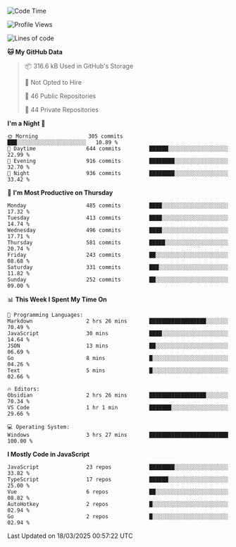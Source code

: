 <!--START_SECTION:waka-->
![Code Time](http://img.shields.io/badge/Code%20Time-932%20hrs%2032%20mins-blue)

![Profile Views](http://img.shields.io/badge/Profile%20Views-13-blue)

![Lines of code](https://img.shields.io/badge/From%20Hello%20World%20I%27ve%20Written-1.1%20million%20lines%20of%20code-blue)

**🐱 My GitHub Data** 

> 📦 316.6 kB Used in GitHub's Storage 
 > 
> 🚫 Not Opted to Hire
 > 
> 📜 46 Public Repositories 
 > 
> 🔑 44 Private Repositories 
 > 
**I'm a Night 🦉** 

```text
🌞 Morning                305 commits         ███░░░░░░░░░░░░░░░░░░░░░░   10.89 % 
🌆 Daytime                644 commits         ██████░░░░░░░░░░░░░░░░░░░   22.99 % 
🌃 Evening                916 commits         ████████░░░░░░░░░░░░░░░░░   32.70 % 
🌙 Night                  936 commits         ████████░░░░░░░░░░░░░░░░░   33.42 % 
```
📅 **I'm Most Productive on Thursday** 

```text
Monday                   485 commits         ████░░░░░░░░░░░░░░░░░░░░░   17.32 % 
Tuesday                  413 commits         ████░░░░░░░░░░░░░░░░░░░░░   14.74 % 
Wednesday                496 commits         ████░░░░░░░░░░░░░░░░░░░░░   17.71 % 
Thursday                 581 commits         █████░░░░░░░░░░░░░░░░░░░░   20.74 % 
Friday                   243 commits         ██░░░░░░░░░░░░░░░░░░░░░░░   08.68 % 
Saturday                 331 commits         ███░░░░░░░░░░░░░░░░░░░░░░   11.82 % 
Sunday                   252 commits         ██░░░░░░░░░░░░░░░░░░░░░░░   09.00 % 
```


📊 **This Week I Spent My Time On** 

```text
💬 Programming Languages: 
Markdown                 2 hrs 26 mins       ██████████████████░░░░░░░   70.49 % 
JavaScript               30 mins             ████░░░░░░░░░░░░░░░░░░░░░   14.64 % 
JSON                     13 mins             ██░░░░░░░░░░░░░░░░░░░░░░░   06.69 % 
Go                       8 mins              █░░░░░░░░░░░░░░░░░░░░░░░░   04.26 % 
Text                     5 mins              █░░░░░░░░░░░░░░░░░░░░░░░░   02.66 % 

🔥 Editors: 
Obsidian                 2 hrs 26 mins       ██████████████████░░░░░░░   70.34 % 
VS Code                  1 hr 1 min          ███████░░░░░░░░░░░░░░░░░░   29.66 % 

💻 Operating System: 
Windows                  3 hrs 27 mins       █████████████████████████   100.00 % 
```

**I Mostly Code in JavaScript** 

```text
JavaScript               23 repos            ████████░░░░░░░░░░░░░░░░░   33.82 % 
TypeScript               17 repos            ██████░░░░░░░░░░░░░░░░░░░   25.00 % 
Vue                      6 repos             ██░░░░░░░░░░░░░░░░░░░░░░░   08.82 % 
AutoHotkey               2 repos             █░░░░░░░░░░░░░░░░░░░░░░░░   02.94 % 
Go                       2 repos             █░░░░░░░░░░░░░░░░░░░░░░░░   02.94 % 
```




 Last Updated on 18/03/2025 00:57:22 UTC
<!--END_SECTION:waka-->
